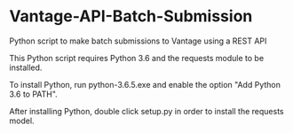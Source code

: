 # Vantage-API-Batch-Submission
Python script to make batch submissions to Vantage using a REST API


This Python script requires Python 3.6 and the requests module to be installed. 

To install Python, run python-3.6.5.exe and enable the option "Add Python 3.6 to PATH".

After installing Python, double click setup.py in order to install the requests model.

